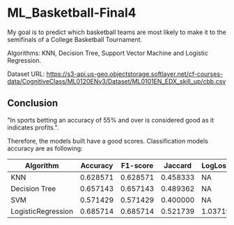 # ML_Basketball-Final4
My goal is to predict which basketball teams are most likely to make it to the semifinals of a College Basketball Tournament.

Algorithms: KNN, Decision Tree, Support Vector Machine and Logistic Regression.

Dataset URL: https://s3-api.us-geo.objectstorage.softlayer.net/cf-courses-data/CognitiveClass/ML0120ENv3/Dataset/ML0101EN_EDX_skill_up/cbb.csv

## Conclusion

"In sports betting an accuracy of 55% and over is considered good as it indicates profits.". 

Therefore, the models built have a good scores. Classification models accuracy are as following:

| Algorithm          | Accuracy | F1-score | Jaccard  | LogLoss |
| ------------------ | -------- | -------- | -------- | ------- |
| KNN                | 0.628571 | 0.628571 | 0.458333 | NA      |
| Decision Tree      | 0.657143 | 0.657143 | 0.489362 | NA      |
| SVM                | 0.571429 | 0.571429 | 0.400000 | NA      |
| LogisticRegression | 0.685714 | 0.685714 | 0.521739 | 1.03719 |



